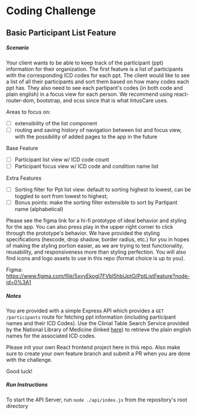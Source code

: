# Coding Challenge
## Basic Participant List Feature
##### Scenario

Your client wants to be able to keep track of the participant (ppt) information for their organization. The first feature is a list of participants with the corresponding ICD codes for each ppt. The client would like to see a list of all their participants and sort them based on how many codes each ppt has. They also need to see each partipant's codes (in both code and plain english) in a focus view for each person. We recommend using react-router-dom, bootstrap, and scss since that is what IntusCare uses.

Areas to focus on: 
- [ ] extensibility of the list component
- [ ] routing and saving history of navigation between list and focus view, with the possibility of added pages to the app in the future

Base Feature
- [ ] Participant list view w/ ICD code count
- [ ] Participant focus view w/ ICD code and condition name list 

Extra Features
- [ ] Sorting filter for Ppt list view: default to sorting highest to lowest, can be toggled to sort from lowest to highest;
- [ ] Bonus points: make the sorting filter extensible to sort by Partipant name (alphabetical)

Please see the figma link for a hi-fi prototype of ideal behavior and styling for the app. You can also press play in the upper right corner to click through the prototype's behavior.
We have provided the styling specifications (hexcode, drop shadow, border radius, etc.) for you in hopes of making the styling portion easier, as we are trying to test functionality, reusability, and responsiveness more than styling perfection. You will also find icons and logo assets to use in this repo (format choice is up to you). 

Figma: https://www.figma.com/file/5xvyEkogl7FVbl5hbiJptO/PptListFeature?node-id=0%3A1

##### Notes

You are provided with a simple Express API which provides a ```GET /participants``` route for fetching ppt information (including participant names and their ICD Codes). Use the Clinial Table Search Service provided by the National Library of Medicine (linked [here](https://clinicaltables.nlm.nih.gov/apidoc/icd10cm/v3/doc.html)) to retrieve the plain english names for the associated ICD codes.

Please init your own React frontend project here in this repo. Also make sure to create your own feature branch and submit a PR when you are done with the challenge.

Good luck!

##### Run Instructions
To start the API Server, run ```node ./api/index.js``` from the repository's root directory 
